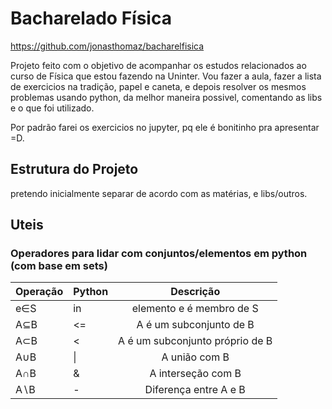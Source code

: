 # Bacharelado Física

https://github.com/jonasthomaz/bacharelfisica

Projeto feito com o objetivo de acompanhar os estudos relacionados ao curso de Física que estou fazendo na Uninter. Vou fazer a aula, fazer a lista de exercicios na tradição, papel e caneta, e depois resolver os mesmos problemas usando python, da melhor maneira possivel, comentando  as libs e o que foi utilizado.

Por padrão farei os exercicios no jupyter, pq ele é bonitinho pra apresentar =D.


## Estrutura do Projeto
pretendo inicialmente separar de acordo com as matérias, e libs/outros.



## Uteis

### Operadores para lidar com conjuntos/elementos em python (com base em sets)
| Operação | Python |         Descrição               |
|----------|--------|:-------------------------------:|
| e∈S      | in     | elemento e é membro de S        |
| A⊆B      | <=     | A é um subconjunto de B         |
| A⊂B      | <      | A é um subconjunto próprio de B |
| A∪B      | \|     | A união com B                   |
| A∩B      | &      | A interseção com B              |
| A∖B      | -	    | Diferença entre A e B           |
